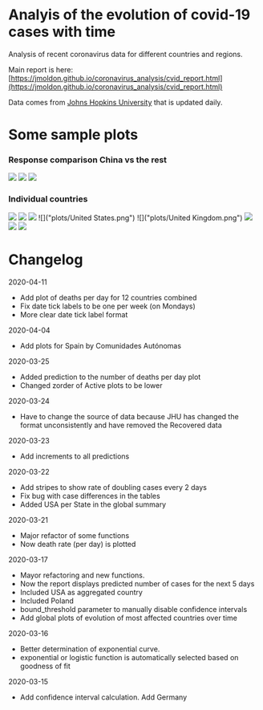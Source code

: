 # Analyis of the evolution of covid-19 cases with time

Analysis of recent coronavirus data for different countries and regions.

Main report is here: [https://jmoldon.github.io/coronavirus_analysis/cvid_report.html](https://jmoldon.github.io/coronavirus_analysis/cvid_report.html)

Data comes from [Johns Hopkins University](https://github.com/CSSEGISandData/COVID-19) that is updated daily.

# Some sample plots
### Response comparison China vs the rest

![](plots/most_deaths_evolution.png)
![](plots/most_cases_evolution.png)
![](plots/deaths_per_day.png)

### Individual countries
![](plots/Spain.png)
![](plots/comunidades_autonomas.png)
![](plots/Italy.png)
![]("plots/United States.png")
![]("plots/United Kingdom.png")
![](plots/France.png)
![](plots/Germany.png)
![](plots/China.png)


# Changelog
2020-04-11
- Add plot of deaths per day for 12 countries combined
- Fix date tick labels to be one per week (on Mondays)
- More clear date tick label format

2020-04-04
- Add plots for Spain by Comunidades Autónomas

2020-03-25
- Added prediction to the number of deaths per day plot
- Changed zorder of Active plots to be lower

2020-03-24
- Have to change the source of data because JHU has changed the format unconsistently and have removed the Recovered data

2020-03-23
- Add increments to all predictions

2020-03-22
- Add stripes to show rate of doubling cases every 2 days
- Fix bug with case differences in the tables
- Added USA per State in the global summary

2020-03-21
- Major refactor of some functions
- Now death rate (per day) is plotted 

2020-03-17
- Mayor refactoring and new functions. 
- Now the report displays predicted number of cases for the next 5 days
- Included USA as aggregated country
- Included Poland
- bound_threshold parameter to manually disable confidence intervals
- Add global plots of evolution of most affected countries over time

2020-03-16 
- Better determination of exponential curve.
- exponential or logistic function is automatically selected based on goodness of fit

2020-03-15 
- Add confidence interval calculation. Add Germany
